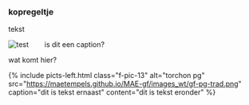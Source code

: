 <style>
image.b-pic-l3 { display: inline-block; margin:0; width: 30%; }
figure {display: block; margin:0;  }
figure figcaption { display: inline-block; margin-left:2em; width: 50%;}
    
p.a-txt-l3 { display: inline-block; margin-right:0; margin-top:0; margin-left:2em; width: 50%; }
</style>    

<body>

### kopregeltje
<p> tekst </p>

<figure>
    <img class="p-pic-l3" src="https://maetempels.github.io/MAE-gf/images_wt/gf-pg-trad.png"  alt="test">
    <figcaption>is dit een caption?</figcaption>
</figure>
<p class="p-txt-l3">wat komt hier? </p>  
    
 

{% include picts-left.html 
  class="f-pic-13"
  alt="torchon pg" 
  src="https://maetempels.github.io/MAE-gf/images_wt/gf-pg-trad.png" 
  caption="dit is tekst ernaast"
  content="dit is tekst eronder"
%}

</body>
